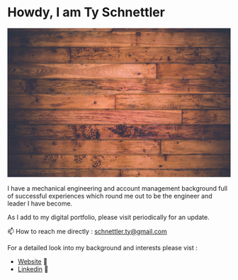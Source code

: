 # Howdy, I am Ty Schnettler

<img src="https://github.com/hilsdsg3/hilsdsg3/blob/master/meta_data/wood_floor.png" alt="banner that says Ty Schnettler - data engineer who is passionate about quantitative finance development,
machine learning, software development, and elevating people">

I have a mechanical engineering and account management background full of successful experiences 
which round me out to be the engineer and leader I have become.

As I add to my digital portfolio, please visit periodically for an update.
 
 📫 How to reach me directly : schnettler.ty@gmail.com

For a detailed look into my background and interests please vist :
- <a href="https://www.pipewayrunner.com/">Website</a> 💼
- <a href="https://www.linkedin.com/in/ty-schnettler-77570b9/">Linkedin</a> 💼


